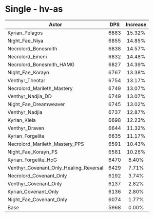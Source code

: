 # Single - hv-as
| Actor | DPS | Increase |
|---|:---:|:---:|
|Kyrian_Pelagos|6883|15.32%|
|Night_Fae_Niya|6855|14.85%|
|Necrolord_Bonesmith|6838|14.57%|
|Necrolord_Emeni|6832|14.48%|
|Necrolord_Bonesmith_HAMG|6827|14.39%|
|Night_Fae_Korayn|6767|13.38%|
|Venthyr_Theotar|6754|13.17%|
|Necrolord_Marileth_Mastery|6749|13.07%|
|Venthyr_Nadjia_DD|6749|13.07%|
|Night_Fae_Dreamweaver|6745|13.02%|
|Venthyr_Nadjia|6737|12.87%|
|Kyrian_Kleia|6698|12.23%|
|Venthyr_Draven|6644|11.32%|
|Kyrian_Forgelite|6635|11.17%|
|Necrolord_Marileth_Mastery_PPS|6591|10.43%|
|Night_Fae_Korayn_FS|6581|10.26%|
|Kyrian_Forgelite_HoG|6470|8.40%|
|Venthyr_Covenant_Only_Healing_Reversal|6429|7.71%|
|Necrolord_Covenant_Only|6192|3.74%|
|Venthyr_Covenant_Only|6137|2.82%|
|Kyrian_Covenant_Only|6136|2.80%|
|Night_Fae_Covenant_Only|6074|1.77%|
|Base|5968|0.00%|
